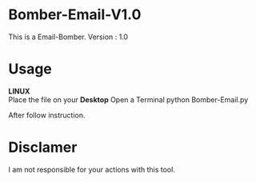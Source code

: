 # Bomber-Email-V1.0

This is a Email-Bomber.
Version : 1.0

# **Usage** 

__LINUX__  
Place the file on your **Desktop**
Open a Terminal
python Bomber-Email.py

After follow instruction.

# **Disclamer**
I am not responsible for your actions with this tool.

